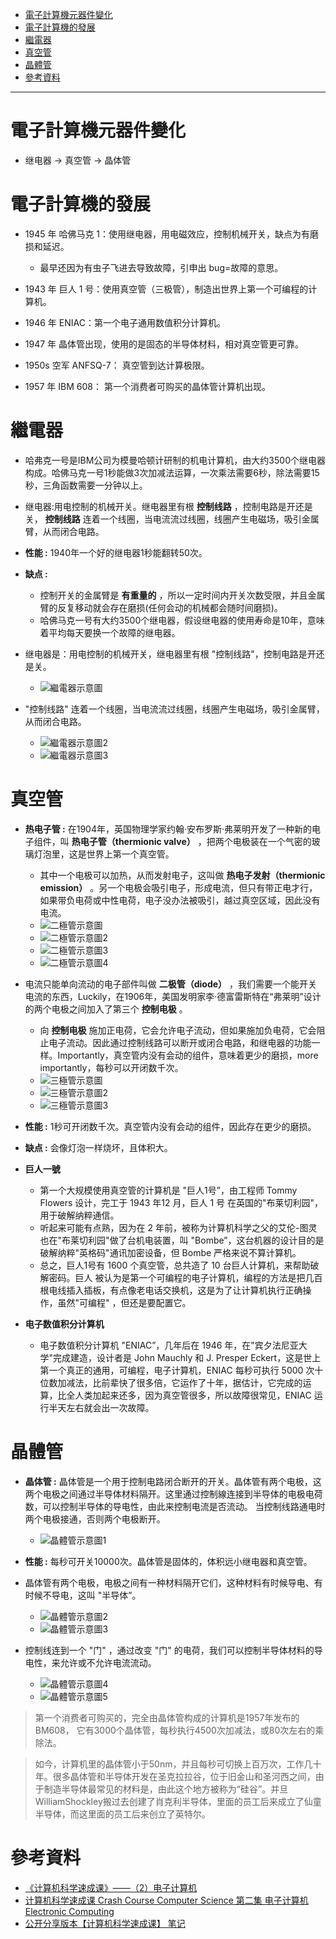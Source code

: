 * [電子計算機元器件變化](#電子計算機元器件變化)
* [電子計算機的發展](#電子計算機的發展)
* [繼電器](#繼電器)
* [真空管](#真空管)
* [晶體管](#晶體管)
* [參考資料](#參考資料)

---

# 電子計算機元器件變化

- 继电器 → 真空管 → 晶体管

# 電子計算機的發展

- 1945 年 哈佛马克 1：使用继电器，用电磁效应，控制机械开关，缺点为有磨损和延迟。
  - 最早还因为有虫子飞进去导致故障，引申出 bug=故障的意思。

- 1943 年 巨人 1 号：使用真空管（三极管），制造出世界上第一个可编程的计算机。

- 1946 年 ENIAC：第一个电子通用数值积分计算机。

- 1947 年 晶体管出现，使用的是固态的半导体材料，相对真空管更可靠。

- 1950s 空军 ANFSQ-7： 真空管到达计算极限。

- 1957 年 IBM 608： 第一个消费者可购买的晶体管计算机出现。

# 繼電器

- 哈弗克一号是IBM公司为模曼哈顿计研制的机电计算机，由大约3500个继电器构成。哈佛马克一号1秒能做3次加减法运算，一次乘法需要6秒，除法需要15秒，三角函数需要一分钟以上。

- 继电器:用电控制的机械开关。继电器里有根 **控制线路** ，控制电路是开还是关， **控制线路** 连着一个线圈，当电流流过线圈，线圈产生电磁场，吸引金属臂，从而闭合电路。

- **性能 :** 1940年一个好的继电器1秒能翻转50次。

- **缺点 :** 
  - 控制开关的金属臂是 **有重量的** ，所以一定时间内开关次数受限，并且金属臂的反复移动就会存在磨损(任何会动的机械都会随时间磨损)。
  - 哈佛马克一号有大约3500个继电器，假设继电器的使用寿命是10年，意味着平均每天要换一个故障的继电器。

- 继电器是：用电控制的机械开关，继电器里有根 "控制线路"，控制电路是开还是关。
  - ![繼電器示意圖](./images/繼電器示意圖.png "繼電器示意圖")


- "控制线路" 连着一个线圈，当电流流过线圈，线圈产生电磁场，吸引金属臂，从而闭合电路。
  - ![繼電器示意圖2](./images/繼電器示意圖2.png "繼電器示意圖2")
  - ![繼電器示意圖3](./images/繼電器示意圖3.png "繼電器示意圖3")


# 真空管

- **热电子管 :** 在1904年，英国物理学家约翰·安布罗斯·弗莱明开发了一种新的电子组件，叫 **热电子管（thermionic valve）** ，把两个电极装在一个气密的玻璃灯泡里，这是世界上第一个真空管。
  - 其中一个电极可以加热，从而发射电子，这叫做 **热电子发射（thermionic emission）** 。另一个电极会吸引电子，形成电流，但只有带正电才行，如果带负电荷或中性电荷，电子没办法被吸引，越过真空区域，因此没有电流。
  - ![二極管示意圖](./images/二極管示意圖.png "二極管示意圖")
  - ![二極管示意圖2](./images/二極管示意圖2.png "二極管示意圖2")
  - ![二極管示意圖3](./images/二極管示意圖3.png "二極管示意圖3")
  - ![二極管示意圖4](./images/二極管示意圖4.png "二極管示意圖4")


- 电流只能单向流动的电子部件叫做 **二极管（diode）** ，我们需要一个能开关电流的东西，Luckily，在1906年，美国发明家李·德富雷斯特在“弗莱明”设计的两个电极之间加入了第三个 **控制电极** 。
  - 向 **控制电极** 施加正电荷，它会允许电子流动，但如果施加负电荷，它会阻止电子流动。因此通过控制线路可以断开或闭合电路，和继电器的功能一样。Importantly，真空管内没有会动的组件，意味着更少的磨损，more importantly，每秒可以开闭数千次。
  - ![三極管示意圖](./images/三極管示意圖.png "三極管示意圖")
  - ![三極管示意圖2](./images/三極管示意圖2.png "三極管示意圖2")
  - ![三極管示意圖3](./images/三極管示意圖3.png "三極管示意圖3")

- **性能 :** 1秒可开闭数千次。真空管内没有会动的组件，因此存在更少的磨损。

- **缺点 :** 会像灯泡一样烧坏，且体积大。

- **巨人一號**
  - 第一个大规模使用真空管的计算机是 "巨人1号”，由工程师 Tommy Flowers 设计，完工于 1943 年12 月，巨人 1 号 在英国的"布莱切利园"，用于破解纳粹通信。
  - 听起来可能有点熟，因为在 2 年前，被称为计算机科学之父的艾伦-图灵也在"布莱切利园"做了台机电装置，叫 "Bombe”，这台机器的设计目的是 破解纳粹"英格码"通讯加密设备，但 Bombe 严格来说不算计算机。
  - 总之，巨人1号有 1600 个真空管，总共造了 10 台巨人计算机，来帮助破解密码。巨人 被认为是第一个可编程的电子计算机，编程的方法是把几百根电线插入插板，有点像老电话交换机，这是为了让计算机执行正确操作，虽然"可编程" ，但还是要配置它。

- **电子数值积分计算机**
  - 电子数值积分计算机 "ENIAC”，几年后在 1946 年，在"宾夕法尼亚大学"完成建造，设计者是 John Mauchly 和 J. Presper Eckert，这是世上第一个真正的通用，可编程，电子计算机，ENIAC 每秒可执行 5000 次十位数加减法，比前辈快了很多倍，它运作了十年，据估计，它完成的运算，比全人类加起来还多，因为真空管很多，所以故障很常见，ENIAC 运行半天左右就会出一次故障。

# 晶體管

- **晶体管 :** 晶体管是一个用于控制电路闭合断开的开关。晶体管有两个电极，这两个电极之间通过半导体材料隔开。这里通过控制線连接到半导体的电极电荷数，可以控制半导体的导电性，由此来控制电流是否流动。 当控制线路通电时两个电极接通，否则两个电极断开。
  - ![晶體管示意圖1](./images/晶體管示意圖1.png "晶體管示意圖1")

- **性能 :** 每秒可开关10000次。晶体管是固体的，体积远小继电器和真空管。

- 晶体管有两个电极，电极之间有一种材料隔开它们，这种材料有时候导电、有时候不导电，这叫 "半导体”。
  - ![晶體管示意圖2](./images/晶體管示意圖2.png "晶體管示意圖2")
  - ![晶體管示意圖3](./images/晶體管示意圖3.png "晶體管示意圖3")

- 控制线连到一个 "门" ，通过改变 "门" 的电荷，我们可以控制半导体材料的导电性，来允许或不允许电流流动。
  - ![晶體管示意圖4](./images/晶體管示意圖4.png "晶體管示意圖4")
  - ![晶體管示意圖5](./images/晶體管示意圖5.png "晶體管示意圖5")


> 第一个消费者可购买的，完全由晶体管构成的计算机是1957年发布的BM608， 它有3000个晶体管，每秒执行4500次加减法，或80次左右的乘除法。

> 如今，计算机里的晶体管小于50nm，并且每秒可切换上百万次，工作几十年。很多晶体管和半导体开发在圣克拉拉谷，位于旧金山和圣河西之间，由于制造半导体最常见的材料是，由此这个地方被称为“硅谷”。并旦WilliamShockley搬过去创建了肖克利半导体，里面的员工后来成立了仙童半导体，而这里面的员工后来创立了英特尔。

# 參考資料
  - [《计算机科学速成课》——（2）电子计算机](https://blog.csdn.net/weixin_43220677/article/details/122600429 "《计算机科学速成课》——（2）电子计算机")
  - [计算机科学速成课 Crash Course Computer Science 第二集 电子计算机 Electronic Computing](https://blog.csdn.net/qq_43413123/article/details/104222260 "计算机科学速成课 Crash Course Computer Science 第二集 电子计算机 Electronic Computing")
  - [公开分享版本【计算机科学速成课】 笔记](https://shimo.im/docs/PJAUY30F1uYksv0h/read "公开分享版本【计算机科学速成课】 笔记")